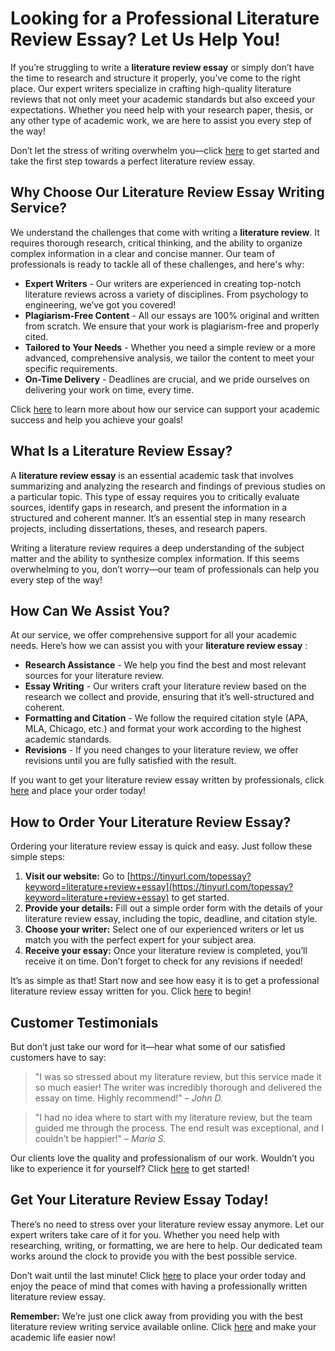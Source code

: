 # Looking for a Professional Literature Review Essay? Let Us Help You!

If you’re struggling to write a **literature review essay** or simply don’t have the time to research and structure it properly, you’ve come to the right place. Our expert writers specialize in crafting high-quality literature reviews that not only meet your academic standards but also exceed your expectations. Whether you need help with your research paper, thesis, or any other type of academic work, we are here to assist you every step of the way!

Don’t let the stress of writing overwhelm you—click [here](https://tinyurl.com/topessay?keyword=literature+review+essay) to get started and take the first step towards a perfect literature review essay.

## Why Choose Our Literature Review Essay Writing Service?

We understand the challenges that come with writing a **literature review**. It requires thorough research, critical thinking, and the ability to organize complex information in a clear and concise manner. Our team of professionals is ready to tackle all of these challenges, and here's why:

- **Expert Writers** - Our writers are experienced in creating top-notch literature reviews across a variety of disciplines. From psychology to engineering, we’ve got you covered!
- **Plagiarism-Free Content** - All our essays are 100% original and written from scratch. We ensure that your work is plagiarism-free and properly cited.
- **Tailored to Your Needs** - Whether you need a simple review or a more advanced, comprehensive analysis, we tailor the content to meet your specific requirements.
- **On-Time Delivery** - Deadlines are crucial, and we pride ourselves on delivering your work on time, every time.

Click [here](https://tinyurl.com/topessay?keyword=literature+review+essay) to learn more about how our service can support your academic success and help you achieve your goals!

## What Is a Literature Review Essay?

A **literature review essay** is an essential academic task that involves summarizing and analyzing the research and findings of previous studies on a particular topic. This type of essay requires you to critically evaluate sources, identify gaps in research, and present the information in a structured and coherent manner. It’s an essential step in many research projects, including dissertations, theses, and research papers.

Writing a literature review requires a deep understanding of the subject matter and the ability to synthesize complex information. If this seems overwhelming to you, don’t worry—our team of professionals can help you every step of the way!

## How Can We Assist You?

At our service, we offer comprehensive support for all your academic needs. Here’s how we can assist you with your **literature review essay** :

- **Research Assistance** - We help you find the best and most relevant sources for your literature review.
- **Essay Writing** - Our writers craft your literature review based on the research we collect and provide, ensuring that it’s well-structured and coherent.
- **Formatting and Citation** - We follow the required citation style (APA, MLA, Chicago, etc.) and format your work according to the highest academic standards.
- **Revisions** - If you need changes to your literature review, we offer revisions until you are fully satisfied with the result.

If you want to get your literature review essay written by professionals, click [here](https://tinyurl.com/topessay?keyword=literature+review+essay) and place your order today!

## How to Order Your Literature Review Essay?

Ordering your literature review essay is quick and easy. Just follow these simple steps:

1. **Visit our website:** Go to [https://tinyurl.com/topessay?keyword=literature+review+essay](https://tinyurl.com/topessay?keyword=literature+review+essay) to get started.
2. **Provide your details:** Fill out a simple order form with the details of your literature review essay, including the topic, deadline, and citation style.
3. **Choose your writer:** Select one of our experienced writers or let us match you with the perfect expert for your subject area.
4. **Receive your essay:** Once your literature review is completed, you’ll receive it on time. Don’t forget to check for any revisions if needed!

It’s as simple as that! Start now and see how easy it is to get a professional literature review essay written for you. Click [here](https://tinyurl.com/topessay?keyword=literature+review+essay) to begin!

## Customer Testimonials

But don’t just take our word for it—hear what some of our satisfied customers have to say:

> "I was so stressed about my literature review, but this service made it so much easier! The writer was incredibly thorough and delivered the essay on time. Highly recommend!" – _John D._

> "I had no idea where to start with my literature review, but the team guided me through the process. The end result was exceptional, and I couldn’t be happier!" – _Maria S._

Our clients love the quality and professionalism of our work. Wouldn’t you like to experience it for yourself? Click [here](https://tinyurl.com/topessay?keyword=literature+review+essay) to get started!

## Get Your Literature Review Essay Today!

There’s no need to stress over your literature review essay anymore. Let our expert writers take care of it for you. Whether you need help with researching, writing, or formatting, we are here to help. Our dedicated team works around the clock to provide you with the best possible service.

Don’t wait until the last minute! Click [here](https://tinyurl.com/topessay?keyword=literature+review+essay) to place your order today and enjoy the peace of mind that comes with having a professionally written literature review essay.

**Remember:** We’re just one click away from providing you with the best literature review writing service available online. Click [here](https://tinyurl.com/topessay?keyword=literature+review+essay) and make your academic life easier now!

